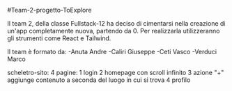 #Team-2-progetto-ToExplore

Il team 2, della classe Fullstack-12 ha deciso di cimentarsi nella creazione di un'app completamente nuova, partendo da 0. Per realizzarla utilizzeranno gli strumenti come React e Tailwind. 

Il team è formato da:
-Anuta Andre
-Caliri Giuseppe
-Ceti Vasco
-Verduci Marco


scheletro-sito:
4 pagine:
1 login
2 homepage con scroll infinito
3 azione "+" aggiunge contenuto a seconda del luogo in cui si trova
4 profilo
